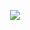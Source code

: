 
<p align="center">
  <a href="https://skillicons.dev">
    <img src="https://skillicons.dev/icons?i=js,html,css,anaconda,aws,bash,django,docker,fastapi,flask,git,github,kafka,mongodb,mysql,nodejs,postman,r,redis,sklearn,tensorflow,threejs,py" />
  </a>
</p>


